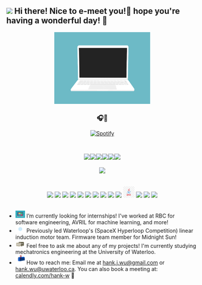 <h2> <img src="https://emojis.slackmojis.com/emojis/images/1588315024/8823/hyperkitty.gif?1588315024" width="30" /> Hi there! Nice to e-meet you!👋 hope you're having a wonderful day! 🙂</h2>
<p align="center" width="50" height="50">
  <img src="https://github.com/hank-w/hank-w/blob/master/code.gif" width="50%" height="50%">
</p>
<div align="center" width="50">
  
### 🎧🎼  <!--img src="https://media.giphy.com/media/kC8QA2OYWOADK0e1Uk/giphy.gif" width="30" style="padding-top: 10px;" -->

<!--img alt="Spotify" src="https://spotify-readme.sp-xd.vercel.app/api/spotify" href="https://open.spotify.com" &count_private=true&bg_color=904e99&title_color=fff&text_color=fff&icon_color=f2f2f2-->

[![Spotify](https://spotify-readme.sp-xd.vercel.app/api/spotify)](https://open.spotify.com) <br>

<!--https://media2.giphy.com/media/M9kgjEsLG6LMbYC9dl/giphy.gif -->
  
</div>

<br>
<p align="center">
  <img src="https://media3.giphy.com/media/ln7z2eWriiQAllfVcn/200w.webp" width="100"><img src="https://i.giphy.com/media/LMt9638dO8dftAjtco/200.webp" width="100"><img src="https://i.giphy.com/media/eNAsjO55tPbgaor7ma/200w.webp" width="100"><img src="https://i.giphy.com/media/VgGthkhUvGgOit7Y9i/200.webp" width="100"><img src="https://i.giphy.com/media/KzJkzjggfGN5Py6nkT/200.webp" width="100"><img src="https://i.giphy.com/media/IdyAQJVN2kVPNUrojM/200.webp" width="100"><br><br>
  <img src="https://camo.githubusercontent.com/936a08778c7e4885053d148c07bbd2339dfbdd80/68747470733a2f2f6665726f73732e6e65742f782f6e6f6465322e676966" /><br><br>
</p>


<div align="center">
 <img src = 'https://github.com/RaghavK16/RaghavK16/blob/master/images/c-original.svg' width='30'/> <img src = 'https://github.com/RaghavK16/RaghavK16/blob/master/images/cpp.svg' width='30'/> <img src = 'https://github.com/RaghavK16/RaghavK16/blob/master/images/pycharm.svg' width='30'/> <img src = 'https://github.com/RaghavK16/RaghavK16/blob/master/images/python2.png' height='30'/> <img src = 'https://github.com/RaghavK16/RaghavK16/blob/master/images/flutter-logo.svg' width='30'/> <img src = 'https://github.com/RaghavK16/RaghavK16/blob/master/images/html.svg' width='30'/> <img src = 'https://github.com/RaghavK16/RaghavK16/blob/master/images/css.svg' width='30'/> <img src = 'https://github.com/RaghavK16/RaghavK16/blob/master/images/js.svg' width='30'/> <img src = 'https://github.com/RaghavK16/RaghavK16/blob/master/images/bootstrap.svg' width='33'/> <img src = 'https://github.com/RaghavK16/RaghavK16/blob/master/images/django.svg' height='40'/> <img src = 'https://github.com/hank-w/hank-w/blob/master/java.jpg' width='30'/> <img src = 'https://github.com/RaghavK16/RaghavK16/blob/master/images/php.svg' width='40'/>
 <img src = 'https://github.com/RaghavK16/RaghavK16/blob/master/images/sql.svg' width='30'/> <img src = 'https://github.com/RaghavK16/RaghavK16/blob/master/images/git.svg' width='30'/>
</div>
<br/>


- <img src="https://github.com/hank-w/hank-w/blob/master/laptop.gif?raw=true" width="25" /> I’m currently looking for internships! I've worked at RBC for software engineering, AVRIL for machine learning, and more! 
- <img src="https://github.com/hank-w/hank-w/blob/master/gear.gif?raw=true" width="25" /> Previously led Waterloop's (SpaceX Hyperloop Competition) linear induction motor team. Firmware team member for Midnight Sun! 
- <img src="https://github.com/hank-w/hank-w/blob/master/message.gif?raw=true" width="25" /> Feel free to ask me about any of my projects! I'm currently studying mechatronics engineering at the University of Waterloo.
- <img src="https://github.com/hank-w/hank-w/blob/master/letterbox.gif?raw=true" width="25" /> How to reach me: Email me at hank.j.wu@gmail.com or hank.wu@uwaterloo.ca. You can also book a meeting at: [calendly.com/hank-w](https://calendly.com/hank-w) 🙂 

